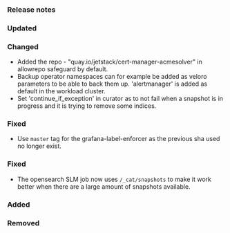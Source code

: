 ### Release notes

### Updated

### Changed
- Added the repo - "quay.io/jetstack/cert-manager-acmesolver" in allowrepo safeguard by default.
- Backup operator namespaces can for example be added as veloro parameters to be able to back them up. 'alertmanager' is added as default in the workload cluster.
- Set 'continue_if_exception' in curator as to not fail when a snapshot is in progress and it is trying to remove some indices.

### Fixed
- Use `master` tag for the grafana-label-enforcer as the previous sha used no longer exist.

### Fixed
- The opensearch SLM job now uses `/_cat/snapshots` to make it work better when there are a large amount of snapshots available.

### Added

### Removed
